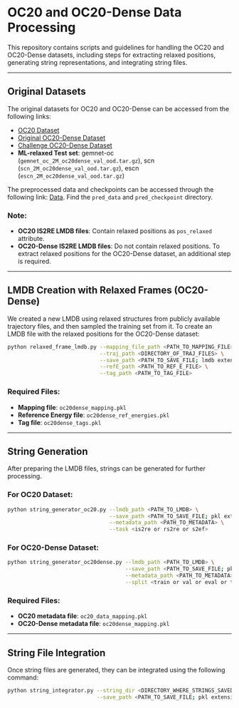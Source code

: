 # OC20 and OC20-Dense Data Processing

This repository contains scripts and guidelines for handling the OC20 and OC20-Dense datasets, including steps for extracting relaxed positions, generating string representations, and integrating string files.

---

## Original Datasets

The original datasets for OC20 and OC20-Dense can be accessed from the following links:
- [OC20 Dataset](https://fair-chem.github.io/core/datasets/oc20.html)
- [Original OC20-Dense Dataset](https://fair-chem.github.io/core/datasets/oc20dense.html)
- [Challenge OC20-Dense Dataset](https://opencatalystproject.org/challenge.html)
- **ML-relaxed Test set**: gemnet-oc (`gemnet_oc_2M_oc20dense_val_ood.tar.gz`), scn (`scn_2M_oc20dense_val_ood.tar.gz`), escn (`escn_2M_oc20dense_val_ood.tar.gz`)

The preprocessed data and checkpoints can be accessed through the following link: [Data](https://doi.org/10.6084/m9.figshare.27208356.v1). Find the `pred_data` and `pred_checkpoint` directory.

### Note:
- **OC20 IS2RE LMDB files**: Contain relaxed positions as `pos_relaxed` attribute.
- **OC20-Dense IS2RE LMDB files**: Do not contain relaxed positions. To extract relaxed positions for the OC20-Dense dataset, an additional step is required.

---

## LMDB Creation with Relaxed Frames (OC20-Dense)

We created a new LMDB using relaxed structures from publicly available trajectory files, and then sampled the training set from it. To create an LMDB file with the relaxed positions for the OC20-Dense dataset:

```bash
python relaxed_frame_lmdb.py --mapping_file_path <PATH_TO_MAPPING_FILE> \
                             --traj_path <DIRECTORY_OF_TRAJ_FILES> \
                             --save_path <PATH_TO_SAVE_FILE; lmdb extension> \
                             --refE_path <PATH_TO_REF_E_FILE> \
                             --tag_path <PATH_TO_TAG_FILE>
```

### Required Files:

- **Mapping file**: `oc20dense_mapping.pkl`
- **Reference Energy file**: `oc20dense_ref_energies.pkl`
- **Tag file**: `oc20dense_tags.pkl`

---

## String Generation

After preparing the LMDB files, strings can be generated for further processing.

### For OC20 Dataset:

```bash
python string_generator_oc20.py --lmdb_path <PATH_TO_LMDB> \
                                --save_path <PATH_TO_SAVE_FILE; pkl extension> \
                                --metadata_path <PATH_TO_METADATA> \
                                --task <is2re or rs2re or s2ef>
```

### For OC20-Dense Dataset:
```bash
python string_generator_oc20dense.py --lmdb_path <PATH_TO_LMDB> \
                                     --save_path <PATH_TO_SAVE_FILE; pkl extension> \
                                     --metadata_path <PATH_TO_METADATA> \
                                     --split <train or val or eval or test>
```

### Required Files:

- **OC20 metadata file**: `oc20_data_mapping.pkl`
- **OC20-Dense metadata file**: `oc20dense_mapping.pkl`

---

## String File Integration

Once string files are generated, they can be integrated using the following command:

```bash
python string_integrator.py --string_dir <DIRECTORY_WHERE_STRINGS_SAVED> \
                            --save_path <PATH_TO_SAVE_FILE; pkl extension>
```